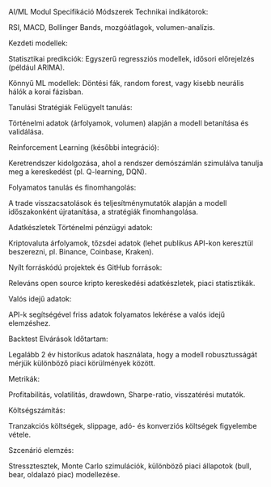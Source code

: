 AI/ML Modul Specifikáció
Módszerek
Technikai indikátorok:

RSI, MACD, Bollinger Bands, mozgóátlagok, volumen-analízis.

Kezdeti modellek:

Statisztikai predikciók: Egyszerű regressziós modellek, idősori előrejelzés (például ARIMA).

Könnyű ML modellek: Döntési fák, random forest, vagy kisebb neurális hálók a korai fázisban.

Tanulási Stratégiák
Felügyelt tanulás:

Történelmi adatok (árfolyamok, volumen) alapján a modell betanítása és validálása.

Reinforcement Learning (későbbi integráció):

Keretrendszer kidolgozása, ahol a rendszer demószámlán szimulálva tanulja meg a kereskedést (pl. Q-learning, DQN).

Folyamatos tanulás és finomhangolás:

A trade visszacsatolások és teljesítménymutatók alapján a modell időszakonként újratanítása, a stratégiák finomhangolása.

Adatkészletek
Történelmi pénzügyi adatok:

Kriptovaluta árfolyamok, tőzsdei adatok (lehet publikus API-kon keresztül beszerezni, pl. Binance, Coinbase, Kraken).

Nyílt forráskódú projektek és GitHub források:

Releváns open source kripto kereskedési adatkészletek, piaci statisztikák.

Valós idejű adatok:

API-k segítségével friss adatok folyamatos lekérése a valós idejű elemzéshez.

Backtest Elvárások
Időtartam:

Legalább 2 év historikus adatok használata, hogy a modell robusztusságát mérjük különböző piaci körülmények között.

Metrikák:

Profitabilitás, volatilitás, drawdown, Sharpe-ratio, visszatérési mutatók.

Költségszámítás:

Tranzakciós költségek, slippage, adó- és konverziós költségek figyelembe vétele.

Szcenárió elemzés:

Stressztesztek, Monte Carlo szimulációk, különböző piaci állapotok (bull, bear, oldalazó piac) modellezése.
